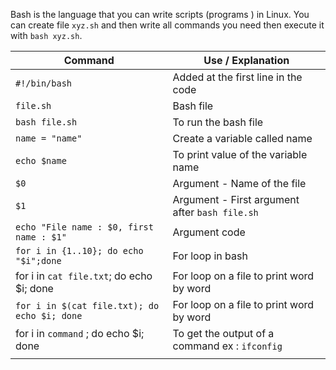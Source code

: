 Bash is the language that you can write scripts (programs ) in Linux.
You can create file `xyz.sh` and then write all commands you need then execute it with `bash xyz.sh`.


| Command                                      | Use / Explanation                              |
| -------------------------------------------- | ---------------------------------------------- |
| `#!/bin/bash`                                | Added at the first line in the code            |
| `file.sh`                                    | Bash file                                      |
| `bash file.sh`                               | To run the bash file                           |
| `name = "name"`                              | Create a variable called name                  |
| `echo $name`                                 | To print value of the variable name            |
| `$0`                                         | Argument - Name of the file                    |
| `$1`                                         | Argument - First argument after `bash file.sh` |
| `echo "File name : $0, first name : $1"`     | Argument code                                  |
| `for i in {1..10}; do echo "$i";done`        | For loop in bash                               |
| for i in `cat file.txt`; do echo $i; done    | For loop on a file to print word by word       |
| `for i in $(cat file.txt); do echo $i; done` | For loop on a file to print word by word       |
| for i in `command` ; do echo $i; done        | To get the output of a command ex : `ifconfig` |
|                                              |                                                |
